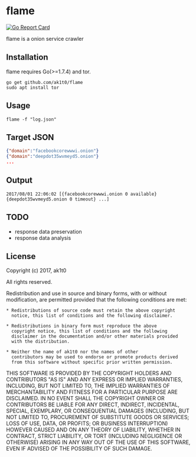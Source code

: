 # flame
[![Go Report Card](https://goreportcard.com/badge/github.com/ak1t0/flame)](https://goreportcard.com/report/github.com/ak1t0/flame)

flame is a onion service crawler

## Installation

flame requires Go(>=1.7.4) and tor.


    go get github.com/ak1t0/flame
    sudo apt install tor

## Usage


    flame -f "log.json"


## Target JSON
```json
{"domain":"facebookcorewwwi.onion"}
{"domain":"deepdot35wvmeyd5.onion"}
...
```

## Output
```
2017/08/01 22:06:02 [{facebookcorewwwi.onion 0 available} {deepdot35wvmeyd5.onion 0 timeout} ...]
```

## TODO
- response data preservation
- response data analysis


## License

Copyright (c) 2017, ak1t0

All rights reserved.

Redistribution and use in source and binary forms, with or without
modification, are permitted provided that the following conditions are met:

    * Redistributions of source code must retain the above copyright
      notice, this list of conditions and the following disclaimer.

    * Redistributions in binary form must reproduce the above
      copyright notice, this list of conditions and the following
      disclaimer in the documentation and/or other materials provided
      with the distribution.

    * Neither the name of ak1t0 nor the names of other
      contributors may be used to endorse or promote products derived
      from this software without specific prior written permission.

THIS SOFTWARE IS PROVIDED BY THE COPYRIGHT HOLDERS AND CONTRIBUTORS
"AS IS" AND ANY EXPRESS OR IMPLIED WARRANTIES, INCLUDING, BUT NOT
LIMITED TO, THE IMPLIED WARRANTIES OF MERCHANTABILITY AND FITNESS FOR
A PARTICULAR PURPOSE ARE DISCLAIMED. IN NO EVENT SHALL THE COPYRIGHT
OWNER OR CONTRIBUTORS BE LIABLE FOR ANY DIRECT, INDIRECT, INCIDENTAL,
SPECIAL, EXEMPLARY, OR CONSEQUENTIAL DAMAGES (INCLUDING, BUT NOT
LIMITED TO, PROCUREMENT OF SUBSTITUTE GOODS OR SERVICES; LOSS OF USE,
DATA, OR PROFITS; OR BUSINESS INTERRUPTION) HOWEVER CAUSED AND ON ANY
THEORY OF LIABILITY, WHETHER IN CONTRACT, STRICT LIABILITY, OR TORT
(INCLUDING NEGLIGENCE OR OTHERWISE) ARISING IN ANY WAY OUT OF THE USE
OF THIS SOFTWARE, EVEN IF ADVISED OF THE POSSIBILITY OF SUCH DAMAGE.